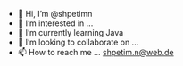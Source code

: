 - 👋 Hi, I’m @shpetimn
- 👀 I’m interested in ...
- 🌱 I’m currently learning Java
- 💞️ I’m looking to collaborate on ...
- 📫 How to reach me ... shpetim.n@web.de

<!---
shpetimn/shpetimn is a ✨ special ✨ repository because its `README.md` (this file) appears on your GitHub profile.
You can click the Preview link to take a look at your changes.
--->
